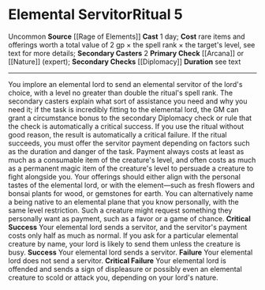 ﻿---
area: null
cost: "rare items and offerings worth a total value of 2 gp \xD7 the spell rank \xD7\
  \ the target's level, see textfor more details"
duration: see text
element: null
heighten: null
heighten_level: '5'
id: '104'
level: '5'
name: Elemental Servitor
primary_check: '[[DATABASE/skill/Arcana|Arcana]] or [[DATABASE/skill/Nature|Nature]]
  (expert)'
range: null
rarity: Uncommon
requirement: null
school: null
secondary_casters: '2'
secondary_check: '[[DATABASE/skill/Diplomacy|Diplomacy]]'
source: '[[DATABASE/source/Rage of Elements|Rage of Elements]]'
target: null
trait:
- '[[DATABASE/trait/Uncommon|Uncommon]]'
type: Ritual

---
# Elemental Servitor<span class="item-type">Ritual 5</span>

<span class="trait-uncommon item-trait">Uncommon</span>
**Source** [[Rage of Elements]]
**Cast** 1 day; **Cost** rare items and offerings worth a total value of 2 gp × the spell rank × the target's level, see text for more details; **Secondary Casters** 2
**Primary Check** [[Arcana]] or [[Nature]] (expert); **Secondary Checks** [[Diplomacy]]
**Duration** see text

---
You implore an elemental lord to send an elemental servitor of the lord's choice, with a level no greater than double the ritual's spell rank. The secondary casters explain what sort of assistance you need and why you need it; if the task is incredibly fitting to the elemental lord, the GM can grant a circumstance bonus to the secondary Diplomacy check or rule that the check is automatically a critical success. If you use the ritual without good reason, the result is automatically a critical failure.
 If the ritual succeeds, you must offer the servitor payment depending on factors such as the duration and danger of the task. Payment always costs at least as much as a consumable item of the creature's level, and often costs as much as a permanent magic item of the creature's level to persuade a creature to fight alongside you. Your offerings should either align with the personal tastes of the elemental lord, or with the element—such as fresh flowers and bonsai plants for wood, or gemstones for earth.
 You can alternatively name a being native to an elemental plane that you know personally, with the same level restriction. Such a creature might request something they personally want as payment, such as a favor or a game of chance.
**Critical Success** Your elemental lord sends a servitor, and the servitor's payment costs only half as much as normal. If you ask for a particular elemental creature by name, your lord is likely to send them unless the creature is busy.
**Success** Your elemental lord sends a servitor.
**Failure** Your elemental lord does not send a servitor.
**Critical Failure** Your elemental lord is offended and sends a sign of displeasure or possibly even an elemental creature to scold or attack you, depending on your lord's nature.
